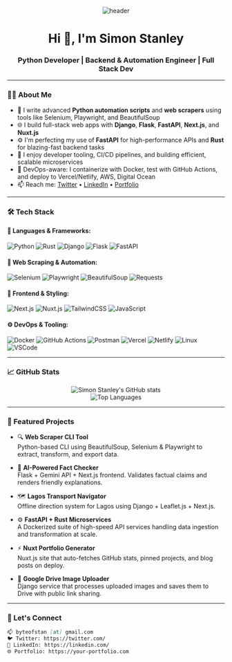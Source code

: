 <p align="center">
  <img src="https://capsule-render.vercel.app/api?type=waving&color=0f172a&height=200&section=header&text=Simon%20Stanley&fontSize=40&fontColor=ffffff&animation=fadeIn" alt="header" />
</p>

<h1 align="center">Hi 👋, I'm Simon Stanley</h1>
<h3 align="center">Python Developer | Backend & Automation Engineer | Full Stack Dev</h3>

---

### 🧑‍💻 About Me

- 🐍 I write advanced **Python automation scripts** and **web scrapers** using tools like Selenium, Playwright, and BeautifulSoup  
- 🌐 I build full-stack web apps with **Django**, **Flask**, **FastAPI**, **Next.js**, and **Nuxt.js**  
- ⚙️ I'm perfecting my use of **FastAPI** for high-performance APIs and **Rust** for blazing-fast backend tasks  
- 🧠 I enjoy developer tooling, CI/CD pipelines, and building efficient, scalable microservices  
- 🧰 DevOps-aware: I containerize with Docker, test with GitHub Actions, and deploy to Vercel/Netlify, AWS, Digital Ocean
- 📫 Reach me: [Twitter](https://twitter.com/) • [LinkedIn](https://linkedin.com/) • [Portfolio](#)

---

### 🛠️ Tech Stack

#### 🚀 Languages & Frameworks:
![Python](https://img.shields.io/badge/Python-3776AB?style=for-the-badge&logo=python&logoColor=white)
![Rust](https://img.shields.io/badge/Rust-000000?style=for-the-badge&logo=rust&logoColor=white)
![Django](https://img.shields.io/badge/Django-092E20?style=for-the-badge&logo=django&logoColor=white)
![Flask](https://img.shields.io/badge/Flask-000000?style=for-the-badge&logo=flask&logoColor=white)
![FastAPI](https://img.shields.io/badge/FastAPI-009688?style=for-the-badge&logo=fastapi&logoColor=white)

#### 🧠 Web Scraping & Automation:
![Selenium](https://img.shields.io/badge/Selenium-43B02A?style=for-the-badge&logo=selenium&logoColor=white)
![Playwright](https://img.shields.io/badge/Playwright-2EAD33?style=for-the-badge&logo=playwright&logoColor=white)
![BeautifulSoup](https://img.shields.io/badge/BeautifulSoup-8A4182?style=for-the-badge)
![Requests](https://img.shields.io/badge/Requests-8A4182?style=for-the-badge)

#### 🎨 Frontend & Styling:
![Next.js](https://img.shields.io/badge/Next.js-000000?style=for-the-badge&logo=next.js&logoColor=white)
![Nuxt.js](https://img.shields.io/badge/Nuxt.js-00C58E?style=for-the-badge&logo=nuxt.js&logoColor=white)
![TailwindCSS](https://img.shields.io/badge/TailwindCSS-06B6D4?style=for-the-badge&logo=tailwindcss&logoColor=white)
![JavaScript](https://img.shields.io/badge/JavaScript-F7DF1E?style=for-the-badge&logo=javascript&logoColor=black)

#### ⚙️ DevOps & Tooling:
![Docker](https://img.shields.io/badge/Docker-2496ED?style=for-the-badge&logo=docker&logoColor=white)
![GitHub Actions](https://img.shields.io/badge/GitHub%20Actions-2088FF?style=for-the-badge&logo=githubactions&logoColor=white)
![Postman](https://img.shields.io/badge/Postman-FF6C37?style=for-the-badge&logo=postman&logoColor=white)
![Vercel](https://img.shields.io/badge/Vercel-000000?style=for-the-badge&logo=vercel&logoColor=white)
![Netlify](https://img.shields.io/badge/Netlify-00C7B7?style=for-the-badge&logo=netlify&logoColor=white)
![Linux](https://img.shields.io/badge/Linux-FCC624?style=for-the-badge&logo=linux&logoColor=black)
![VSCode](https://img.shields.io/badge/VSCode-007ACC?style=for-the-badge&logo=visualstudiocode&logoColor=white)

---

### 📈 GitHub Stats

<p align="center">
  <img src="https://github-readme-stats.vercel.app/api?username=simonstanley&show_icons=true&theme=tokyonight" alt="Simon Stanley's GitHub stats" />
  <br/>
  <img src="https://github-readme-stats.vercel.app/api/top-langs/?username=simonstanley&layout=compact&theme=tokyonight" alt="Top Languages" />
</p>

---

### 🚀 Featured Projects

- 🔍 **Web Scraper CLI Tool**  
  Python-based CLI using BeautifulSoup, Selenium & Playwright to extract, transform, and export data.

- 🧠 **AI-Powered Fact Checker**  
  Flask + Gemini API + Next.js frontend. Validates factual claims and renders friendly explanations.

- 🗺️ **Lagos Transport Navigator**  
  Offline direction system for Lagos using Django + Leaflet.js + Next.js.

- ⚙️ **FastAPI + Rust Microservices**  
  A Dockerized suite of high-speed API services handling data ingestion and transformation at scale.

- ⚡ **Nuxt Portfolio Generator**  
  Nuxt.js site that auto-fetches GitHub stats, pinned projects, and blog posts on deploy.

- 📸 **Google Drive Image Uploader**  
  Django service that processes uploaded images and saves them to Drive with public link sharing.

---

### 💬 Let's Connect

```md
📫 byteofstan [at] gmail.com  
🐦 Twitter: https://twitter.com/  
💼 LinkedIn: https://linkedin.com/  
🌐 Portfolio: https://your-portfolio.com  
